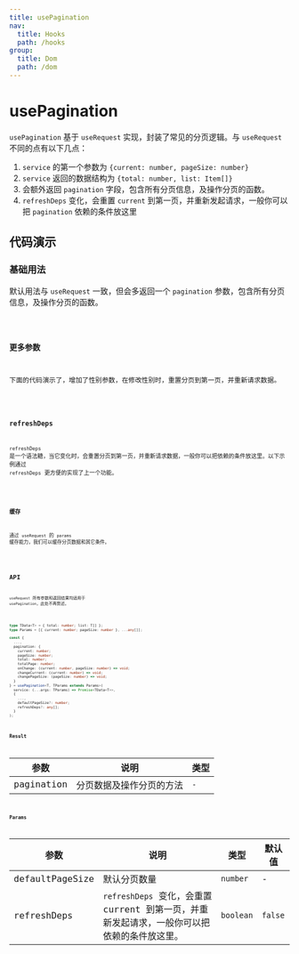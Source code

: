 ```yaml
---
title: usePagination
nav:
  title: Hooks
  path: /hooks
group:
  title: Dom
  path: /dom
---
```


# usePagination

`usePagination` 基于 `useRequest` 实现，封装了常见的分页逻辑。与 `useRequest` 不同的点有以下几点：

1. `service` 的第一个参数为 `{current: number, pageSize: number}`
2. `service` 返回的数据结构为 `{total: number, list: Item[]}`
3. 会额外返回 `pagination` 字段，包含所有分页信息，及操作分页的函数。
4. `refreshDeps` 变化，会重置 `current` 到第一页，并重新发起请求，一般你可以把 `pagination` 依赖的条件放这里

## 代码演示

### 基础用法

默认用法与 `useRequest` 一致，但会多返回一个 `pagination` 参数，包含所有分页信息，及操作分页的函数。

<code src="./demo/demo1.tsx" />

### 更多参数

下面的代码演示了，增加了性别参数，在修改性别时，重置分页到第一页，并重新请求数据。

<code src="./demo/demo2.tsx" />

### refreshDeps

`refreshDeps` 是一个语法糖，当它变化时，会重置分页到第一页，并重新请求数据，一般你可以把依赖的条件放这里。以下示例通过 `refreshDeps` 更方便的实现了上一个功能。

<code src="./demo/demo3.tsx" />

### 缓存

通过 `useRequest` 的 `params` 缓存能力，我们可以缓存分页数据和其它条件。

<code src="./demo/demo4.tsx" />

## API

`useRequest` 所有参数和返回结果均适用于 `usePagination`，此处不再赘述。

```typescript

type TData<T> = { total: number; list: T[] };
type Params = [{ current: number; pageSize: number }, ...any[]];

const {
  ...,
  pagination: {
    current: number;
    pageSize: number;
    total: number;
    totalPage: number;
    onChange: (current: number, pageSize: number) => void;
    changeCurrent: (current: number) => void;
    changePageSize: (pageSize: number) => void;
  }
} = usePagination<T, TParams extends Params>(
  service: (...args: TParams) => Promise<TData<T>>, 
  {
    ...,
    defaultPageSize?: number;
    refreshDeps?: any[];
  }
);
```

### Result

| 参数       | 说明                     | 类型 |
|------------|--------------------------|------|
| pagination | 分页数据及操作分页的方法 | `-`  |

### Params

| 参数            | 说明                                                                                        | 类型      | 默认值  |
|-----------------|---------------------------------------------------------------------------------------------|-----------|---------|
| defaultPageSize | 默认分页数量                                                                                | `number`  | -       |
| refreshDeps     | `refreshDeps` 变化，会重置 current 到第一页，并重新发起请求，一般你可以把依赖的条件放这里。 | `boolean` | `false` |
